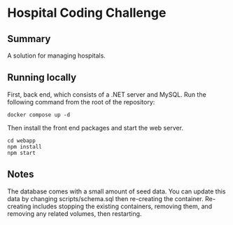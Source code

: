 # Hospital Coding Challenge

## Summary
A solution for managing hospitals.

## Running locally

First, back end, which consists of a .NET server and MySQL. Run the following command from the root of the repository:

```
docker compose up -d
```

Then install the front end packages and start the web server.

```
cd webapp
npm install
npm start
```

## Notes

The database comes with a small amount of seed data. You can update this data by changing scripts/schema.sql then re-creating the container. Re-creating includes stopping the existing containers, removing them, and removing any related volumes, then restarting.